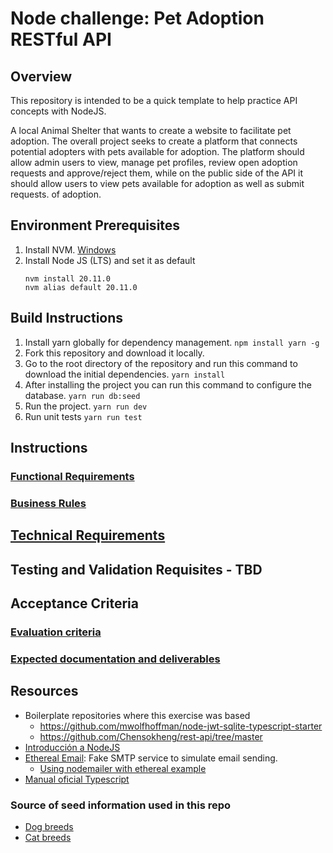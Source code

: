 # Node challenge: Pet Adoption RESTful API
## Overview
This repository is intended to be a quick template to help practice API concepts with NodeJS.

A local Animal Shelter that wants to create a website to facilitate pet adoption. The overall project seeks to create a platform that connects potential adopters with pets available for adoption.
The platform should allow admin users to view, manage pet profiles, review open adoption requests and approve/reject them, while on the public side of the API it should allow users to view pets available for adoption as well as submit requests. of adoption.

## Environment Prerequisites
1. Install NVM.
	[Windows](https://www.freecodecamp.org/news/node-version-manager-nvm-install-guide/)
2. Install Node JS (LTS) and set it as default
    ```
    nvm install 20.11.0
    nvm alias default 20.11.0
    ```
## Build Instructions
1. Install yarn globally for dependency management.
    `npm install yarn -g`
2. Fork this repository and download it locally.
3. Go to the root directory of the repository and run this command to download the initial dependencies.
    `yarn install` 
4. After installing the project you can run this command to configure the database.
    `yarn run db:seed` 
5. Run the project.
    `yarn run dev`
6. Run unit tests
    `yarn run test`

## Instructions
### [Functional Requirements](./functional_requirements.md)
### [Business Rules](./specifications.md)
## [Technical Requirements](./technical_requirements.md)
## Testing and Validation Requisites - TBD
## Acceptance Criteria
### [Evaluation criteria](./evaluation.md)
### [Expected documentation and deliverables](./documentation.md)

## Resources
* Boilerplate repositories where this exercise was based
    * https://github.com/mwolfhoffman/node-jwt-sqlite-typescript-starter
    * https://github.com/Chensokheng/rest-api/tree/master
* [Introducción a NodeJS](https://nodejs.org/en/learn/getting-started/introduction-to-nodejs) 
* [Ethereal Email](https://ethereal.email/): Fake SMTP service to simulate email sending.
    * [Using nodemailer with ethereal example](https://dev.to/berviantoleo/email-testing-using-ethereal-inb)
* [Manual oficial Typescript](https://www.typescriptlang.org/docs/handbook/2/basic-types.html)
### Source of seed information used in this repo
* [Dog breeds](https://github.com/jfairbank/programming-elm.com/blob/master/dog-breeds.json)
* [Cat breeds](https://github.com/jfairbank/programming-elm.com/blob/master/cat-breeds.json)
